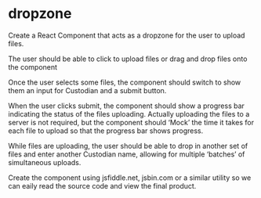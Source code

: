 # dropzone
Create a React Component that acts as a dropzone for the user to upload files.

The user should be able to click to upload files or drag and drop files onto the component

Once the user selects some files, the component should switch to show them an input for Custodian and a submit button.

When the user clicks submit, the component should show a progress bar indicating the status of the files uploading.  Actually uploading the files to a server is not required, but the component should ‘Mock’ the time it takes for each file to upload so that the progress bar shows progress.

While files are uploading, the user should be able to drop in another set of files and enter another Custodian name, allowing for multiple ‘batches’ of simultaneous uploads.

Create the component using jsfiddle.net, jsbin.com or a similar utility so we can eaily read the source code and view the final product.
